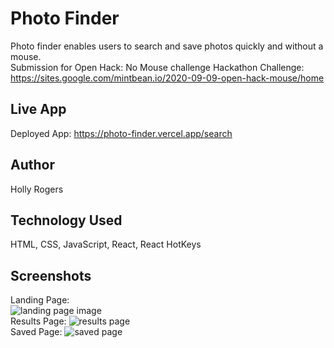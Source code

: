 # Photo Finder

Photo finder enables users to search and save photos quickly and without a mouse.
<br/>
Submission for Open Hack: No Mouse challenge
Hackathon Challenge: https://sites.google.com/mintbean.io/2020-09-09-open-hack-mouse/home

## Live App

Deployed App: https://photo-finder.vercel.app/search

## Author

Holly Rogers

## Technology Used

HTML, CSS, JavaScript, React, React HotKeys

## Screenshots

Landing Page:
<br/>
![landing page image](images/landing.png)
<br/>
Results Page:
![results page](images/results.png)
<br/>
Saved Page:
![saved page](images/saved.png)